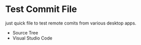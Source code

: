 # Test Commit File
just quick file to test remote comits from various desktop apps.

* Source Tree
* Visual Studio Code